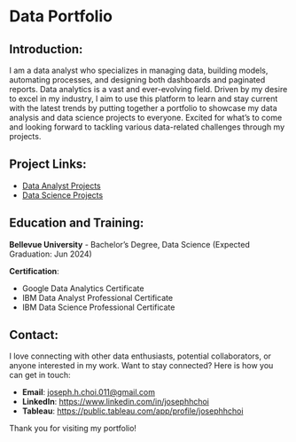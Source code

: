 # Data Portfolio

## Introduction:
I am a data analyst who specializes in managing data, building models, automating processes, and designing both dashboards and paginated reports. 
Data analytics is a vast and ever-evolving field. Driven by my desire to excel in my industry, I aim to use this platform to learn and stay current with the latest trends by putting together a portfolio to showcase my data analysis and data science projects to everyone. 
Excited for what’s to come and looking forward to tackling various data-related challenges through my projects.

## Project Links:
- [Data Analyst Projects](https://github.com/josephhchoi/data-portfolio/tree/main/Data%20Analyst%20Projects)
- [Data Science Projects](https://github.com/josephhchoi/data-portfolio/tree/main/Data%20Science%20Projects)

## Education and Training:
**Bellevue University** - Bachelor’s Degree, Data Science (Expected Graduation: Jun 2024)

**Certification**:
- Google Data Analytics Certificate
- IBM Data Analyst Professional Certificate
- IBM Data Science Professional Certificate

## Contact:
I love connecting with other data enthusiasts, potential collaborators, or anyone interested in my work. Want to stay connected? Here is how you can get in touch:
- **Email**: joseph.h.choi.011@gmail.com
- **LinkedIn**: https://www.linkedin.com/in/josephhchoi
- **Tableau**: https://public.tableau.com/app/profile/josephhchoi

Thank you for visiting my portfolio!
